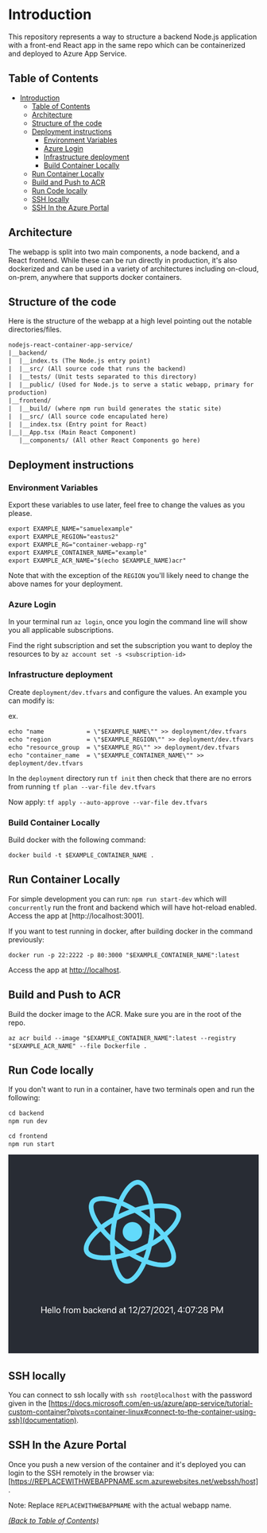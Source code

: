 # Introduction

This repository represents a way to structure a backend Node.js application with a front-end React app in the same repo which can be containerized and deployed to Azure App Service.

## Table of Contents

- [Introduction](#introduction)
  - [Table of Contents](#table-of-contents)
  - [Architecture](#architecture)
  - [Structure of the code](#structure-of-the-code)
  - [Deployment instructions](#deployment-instructions)
    - [Environment Variables](#environment-variables)
    - [Azure Login](#azure-login)
    - [Infrastructure deployment](#infrastructure-deployment)
    - [Build Container Locally](#build-container-locally)
  - [Run Container Locally](#run-container-locally)
  - [Build and Push to ACR](#build-and-push-to-acr)
  - [Run Code locally](#run-code-locally)
  - [SSH locally](#ssh-locally)
  - [SSH In the Azure Portal](#ssh-in-the-azure-portal)

## Architecture

The webapp is split into two main components, a node backend, and a React frontend.  While these can be run directly in production, it's also dockerized and can be used in a variety of architectures including on-cloud, on-prem, anywhere that supports docker containers.

## Structure of the code

Here is the structure of the webapp at a high level pointing out the notable directories/files.

```text
nodejs-react-container-app-service/
|__backend/
|  |__index.ts (The Node.js entry point)
|  |__src/ (All source code that runs the backend)
|  |__tests/ (Unit tests separated to this directory)
|  |__public/ (Used for Node.js to serve a static webapp, primary for production)
|__frontend/
|  |__build/ (where npm run build generates the static site)
|  |__src/ (All source code encapulated here)
|  |__index.tsx (Entry point for React)
|__|__App.tsx (Main React Component)
   |__components/ (All other React Components go here)
```

## Deployment instructions

### Environment Variables

Export these variables to use later, feel free to change the values as you please.

```text
export EXAMPLE_NAME="samuelexample"
export EXAMPLE_REGION="eastus2"
export EXAMPLE_RG="container-webapp-rg"
export EXAMPLE_CONTAINER_NAME="example"
export EXAMPLE_ACR_NAME="$(echo $EXAMPLE_NAME)acr"
```

Note that with the exception of the `REGION` you'll likely need to change the above names for your deployment.

### Azure Login

In your terminal run `az login`, once you login the command line will show you all applicable subscriptions.

Find the right subscription and set the subscription you want to deploy the resources to by `az account set -s <subscription-id>`

### Infrastructure deployment

Create `deployment/dev.tfvars` and configure the values.  An example you can modify is:

ex.

```text
echo "name            = \"$EXAMPLE_NAME\"" >> deployment/dev.tfvars
echo "region          = \"$EXAMPLE_REGION\"" >> deployment/dev.tfvars
echo "resource_group  = \"$EXAMPLE_RG\"" >> deployment/dev.tfvars
echo "container_name  = \"$EXAMPLE_CONTAINER_NAME\"" >> deployment/dev.tfvars
```

In the `deployment` directory run `tf init` then check that there are no errors from running `tf plan --var-file dev.tfvars`

Now apply: `tf apply --auto-approve --var-file dev.tfvars`

### Build Container Locally

Build docker with the following command:

```text
docker build -t $EXAMPLE_CONTAINER_NAME .
```

## Run Container Locally

For simple development you can run: `npm run start-dev` which will `concurrently` run the front and backend which will have hot-reload enabled.  Access the app at [http://localhost:3001].

If you want to test running in docker, after building docker in the command previously:

```text
docker run -p 22:2222 -p 80:3000 "$EXAMPLE_CONTAINER_NAME":latest
```

Access the app at [http://localhost](http://localhost).

## Build and Push to ACR

Build the docker image to the ACR.  Make sure you are in the root of the repo.

```text
az acr build --image "$EXAMPLE_CONTAINER_NAME":latest --registry "$EXAMPLE_ACR_NAME" --file Dockerfile .
```

## Run Code locally

If you don't want to run in a container, have two terminals open and run the following:

```text
cd backend
npm run dev
```

```text
cd frontend
npm run start
```

![Hello from backend](./backend/docs/images/hello_from_backend.png)

## SSH locally

You can connect to ssh locally with `ssh root@localhost` with the password given in the [https://docs.microsoft.com/en-us/azure/app-service/tutorial-custom-container?pivots=container-linux#connect-to-the-container-using-ssh](documentation).

## SSH In the Azure Portal

Once you push a new version of the container and it's deployed you can login to the SSH remotely in the browser via: [https://REPLACEWITHWEBAPPNAME.scm.azurewebsites.net/webssh/host].

Note: Replace `REPLACEWITHWEBAPPNAME` with the actual webapp name.

*[(Back to Table of Contents)](#table-of-contents)*
